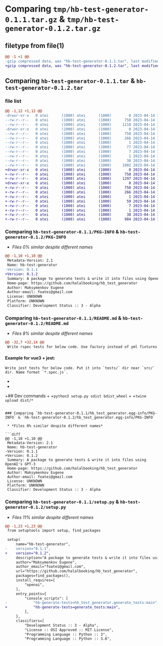 # Comparing `tmp/hb-test-generator-0.1.1.tar.gz` & `tmp/hb-test-generator-0.1.2.tar.gz`

## filetype from file(1)

```diff
@@ -1 +1 @@
-gzip compressed data, was "hb-test-generator-0.1.1.tar", last modified: Fri Apr 14 10:51:43 2023, max compression
+gzip compressed data, was "hb-test-generator-0.1.2.tar", last modified: Fri Apr 14 11:04:55 2023, max compression
```

## Comparing `hb-test-generator-0.1.1.tar` & `hb-test-generator-0.1.2.tar`

### file list

```diff
@@ -1,12 +1,12 @@
-drwxr-xr-x   0 atei      (1000) atei      (1000)        0 2023-04-14 10:51:43.314617 hb-test-generator-0.1.1/
--rw-r--r--   0 atei      (1000) atei      (1000)      750 2023-04-14 10:51:43.314617 hb-test-generator-0.1.1/PKG-INFO
--rw-r--r--   0 atei      (1000) atei      (1000)     1218 2023-04-14 10:16:53.000000 hb-test-generator-0.1.1/README.md
-drwxr-xr-x   0 atei      (1000) atei      (1000)        0 2023-04-14 10:51:43.314617 hb-test-generator-0.1.1/hb_test_generator.egg-info/
--rw-r--r--   0 atei      (1000) atei      (1000)      750 2023-04-14 10:51:43.000000 hb-test-generator-0.1.1/hb_test_generator.egg-info/PKG-INFO
--rw-r--r--   0 atei      (1000) atei      (1000)      266 2023-04-14 10:51:43.000000 hb-test-generator-0.1.1/hb_test_generator.egg-info/SOURCES.txt
--rw-r--r--   0 atei      (1000) atei      (1000)        1 2023-04-14 10:51:43.000000 hb-test-generator-0.1.1/hb_test_generator.egg-info/dependency_links.txt
--rw-r--r--   0 atei      (1000) atei      (1000)       77 2023-04-14 10:51:43.000000 hb-test-generator-0.1.1/hb_test_generator.egg-info/entry_points.txt
--rw-r--r--   0 atei      (1000) atei      (1000)        7 2023-04-14 10:51:43.000000 hb-test-generator-0.1.1/hb_test_generator.egg-info/requires.txt
--rw-r--r--   0 atei      (1000) atei      (1000)        1 2023-04-14 10:51:43.000000 hb-test-generator-0.1.1/hb_test_generator.egg-info/top_level.txt
--rw-r--r--   0 atei      (1000) atei      (1000)       38 2023-04-14 10:51:43.314617 hb-test-generator-0.1.1/setup.cfg
--rw-r--r--   0 atei      (1000) atei      (1000)     1002 2023-04-14 10:51:20.000000 hb-test-generator-0.1.1/setup.py
+drwxr-xr-x   0 atei      (1000) atei      (1000)        0 2023-04-14 11:04:55.084618 hb-test-generator-0.1.2/
+-rw-r--r--   0 atei      (1000) atei      (1000)      750 2023-04-14 11:04:55.084618 hb-test-generator-0.1.2/PKG-INFO
+-rw-r--r--   0 atei      (1000) atei      (1000)     1297 2023-04-14 10:54:19.000000 hb-test-generator-0.1.2/README.md
+drwxr-xr-x   0 atei      (1000) atei      (1000)        0 2023-04-14 11:04:55.084618 hb-test-generator-0.1.2/hb_test_generator.egg-info/
+-rw-r--r--   0 atei      (1000) atei      (1000)      750 2023-04-14 11:04:55.000000 hb-test-generator-0.1.2/hb_test_generator.egg-info/PKG-INFO
+-rw-r--r--   0 atei      (1000) atei      (1000)      266 2023-04-14 11:04:55.000000 hb-test-generator-0.1.2/hb_test_generator.egg-info/SOURCES.txt
+-rw-r--r--   0 atei      (1000) atei      (1000)        1 2023-04-14 11:04:55.000000 hb-test-generator-0.1.2/hb_test_generator.egg-info/dependency_links.txt
+-rw-r--r--   0 atei      (1000) atei      (1000)       59 2023-04-14 11:04:55.000000 hb-test-generator-0.1.2/hb_test_generator.egg-info/entry_points.txt
+-rw-r--r--   0 atei      (1000) atei      (1000)        7 2023-04-14 11:04:55.000000 hb-test-generator-0.1.2/hb_test_generator.egg-info/requires.txt
+-rw-r--r--   0 atei      (1000) atei      (1000)        1 2023-04-14 11:04:55.000000 hb-test-generator-0.1.2/hb_test_generator.egg-info/top_level.txt
+-rw-r--r--   0 atei      (1000) atei      (1000)       38 2023-04-14 11:04:55.084618 hb-test-generator-0.1.2/setup.cfg
+-rw-r--r--   0 atei      (1000) atei      (1000)      984 2023-04-14 11:04:09.000000 hb-test-generator-0.1.2/setup.py
```

### Comparing `hb-test-generator-0.1.1/PKG-INFO` & `hb-test-generator-0.1.2/PKG-INFO`

 * *Files 0% similar despite different names*

```diff
@@ -1,10 +1,10 @@
 Metadata-Version: 2.1
 Name: hb-test-generator
-Version: 0.1.1
+Version: 0.1.2
 Summary: A package to generate tests & write it into files using OpenAI's GPT-3
 Home-page: https://github.com/halalbooking/hb_test_generator
 Author: Maksymenkov Eugene
 Author-email: foatei@gmail.com
 License: UNKNOWN
 Platform: UNKNOWN
 Classifier: Development Status :: 3 - Alpha
```

### Comparing `hb-test-generator-0.1.1/README.md` & `hb-test-generator-0.1.2/README.md`

 * *Files 8% similar despite different names*

```diff
@@ -32,7 +32,14 @@
 Write rspec tests for below code. Use factory instead of yml fixtures if needed. Put it into `spec/` dir. Name format `*_spec.rb`.
 ```
 
 #### Example for vue3 + jest:
 ```text
 Write jest tests for below code. Put it into `tests/` dir near `src/` dir. Name format `*.spec.js`.
 ```
+
+
+## Dev commands
+
+`python3 setup.py sdist bdist_wheel`
+
+`twine upload dist/*`
```

### Comparing `hb-test-generator-0.1.1/hb_test_generator.egg-info/PKG-INFO` & `hb-test-generator-0.1.2/hb_test_generator.egg-info/PKG-INFO`

 * *Files 0% similar despite different names*

```diff
@@ -1,10 +1,10 @@
 Metadata-Version: 2.1
 Name: hb-test-generator
-Version: 0.1.1
+Version: 0.1.2
 Summary: A package to generate tests & write it into files using OpenAI's GPT-3
 Home-page: https://github.com/halalbooking/hb_test_generator
 Author: Maksymenkov Eugene
 Author-email: foatei@gmail.com
 License: UNKNOWN
 Platform: UNKNOWN
 Classifier: Development Status :: 3 - Alpha
```

### Comparing `hb-test-generator-0.1.1/setup.py` & `hb-test-generator-0.1.2/setup.py`

 * *Files 11% similar despite different names*

```diff
@@ -1,23 +1,23 @@
 from setuptools import setup, find_packages
 
 setup(
     name="hb-test-generator",
-    version="0.1.1",
+    version="0.1.2",
     description="A package to generate tests & write it into files using OpenAI's GPT-3",
     author="Maksymenkov Eugene",
     author_email="foatei@gmail.com",
     url="https://github.com/halalbooking/hb_test_generator",
     packages=find_packages(),
     install_requires=[
         "openai",
     ],
     entry_points={
         "console_scripts": [
-            "hb-generate-tests=hb_test_generator.generate_tests:main",
+            "hb-generate-tests=generate_tests:main",
         ],
     },
     classifiers=[
         "Development Status :: 3 - Alpha",
         "License :: OSI Approved :: MIT License",
         "Programming Language :: Python :: 3",
         "Programming Language :: Python :: 3.6",
```

